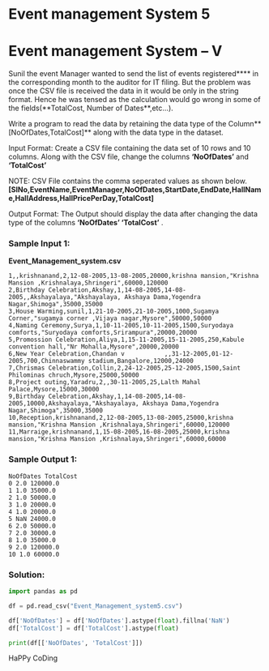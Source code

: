 # Event management System 5

# Event management System – V

Sunil the event Manager wanted to send the list of events registered\***\* in the corresponding month to the auditor for IT filing. But the problem was once the CSV file is received the data in it would be only in the string format. Hence he was tensed as the calculation would go wrong in some of the fields(**TotalCost, Number of Dates\*\*,etc...).

Write a program to read the data by retaining the data type of the Column**[NoOfDates,TotalCost]** along with the data type in the dataset.

Input Format:
Create a CSV file containing the data set of 10 rows and 10 columns. Along with the CSV file, change the columns **‘NoOfDates’** and **‘TotalCost’**

NOTE:
CSV File contains the comma seperated values as shown below.
**[SlNo,EventName,EventManager,NoOfDates,StartDate,EndDate,HallName,HallAddress,HallPricePerDay,TotalCost]**

Output Format:
The Output should display the data after changing the data type of the columns **‘NoOfDates’ ‘TotalCost’** .

### Sample Input 1:

**Event_Management_system.csv**

```Sl_No,EventName,EventManager,NoOfDates,StartDate,EndDate,Expected Audience,HallName,HallAddress,HallPricePerDay,TotalCost
1,,krishnanand,2,12-08-2005,13-08-2005,20000,krishna mansion,"Krishna Mansion ,Krishnalaya,Shringeri",60000,120000
2,Birthday Celebration,Akshay,1,14-08-2005,14-08-2005,,Akshayalaya,"Akshayalaya, Akshaya Dama,Yogendra Nagar,Shimoga",35000,35000
3,House Warming,sunil,1,21-10-2005,21-10-2005,1000,Sugamya Corner,"sugamya corner ,Vijaya nagar,Mysore",50000,50000
4,Naming Ceremony,Surya,1,10-11-2005,10-11-2005,1500,Suryodaya comforts,"Suryodaya comforts,Srirampura",20000,20000
5,Promossion Celebration,Aliya,1,15-11-2005,15-11-2005,250,Kabule convention hall,"Nr Mohalla,Mysore",20000,20000
6,New Year Celebration,Chandan v           ,,31-12-2005,01-12-2005,700,Chinnaswammy stadium,Bangalore,12000,24000
7,Chrismas Celebration,Collin,2,24-12-2005,25-12-2005,1500,Saint Philominas chruch,Mysore,25000,50000
8,Project outing,Yaradru,2,,30-11-2005,25,Lalth Mahal Palace,Mysore,15000,30000
9,Birthday Celebration,Akshay,1,14-08-2005,14-08-2005,10000,Akshayalaya,"Akshayalaya, Akshaya Dama,Yogendra Nagar,Shimoga",35000,35000
10,Reception,krishnanand,2,12-08-2005,13-08-2005,25000,krishna mansion,"Krishna Mansion ,Krishnalaya,Shringeri",60000,120000
11,Marraige,krishnanand,1,15-08-2005,16-08-2005,25000,krishna mansion,"Krishna Mansion ,Krishnalaya,Shringeri",60000,60000
```

### Sample Output 1:

```
NoOfDates TotalCost
0 2.0 120000.0
1 1.0 35000.0
2 1.0 50000.0
3 1.0 20000.0
4 1.0 20000.0
5 NaN 24000.0
6 2.0 50000.0
7 2.0 30000.0
8 1.0 35000.0
9 2.0 120000.0
10 1.0 60000.0
```

### Solution:

```Python
import pandas as pd

df = pd.read_csv("Event_Management_system5.csv")

df['NoOfDates'] = df['NoOfDates'].astype(float).fillna('NaN')
df['TotalCost'] = df['TotalCost'].astype(float)

print(df[['NoOfDates', 'TotalCost']])
```

HaPPy CoDing
